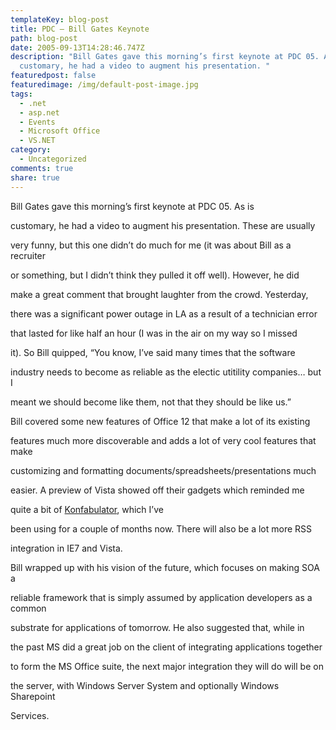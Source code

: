 ```yaml
---
templateKey: blog-post
title: PDC – Bill Gates Keynote
path: blog-post
date: 2005-09-13T14:28:46.747Z
description: "Bill Gates gave this morning’s first keynote at PDC 05. As is
  customary, he had a video to augment his presentation. "
featuredpost: false
featuredimage: /img/default-post-image.jpg
tags:
  - .net
  - asp.net
  - Events
  - Microsoft Office
  - VS.NET
category:
  - Uncategorized
comments: true
share: true
---
```

<!--StartFragment-->

Bill Gates gave this morning’s first keynote at PDC 05. As is

customary, he had a video to augment his presentation. These are usually

very funny, but this one didn’t do much for me (it was about Bill as a recruiter

or something, but I didn’t think they pulled it off well). However, he did

make a great comment that brought laughter from the crowd. Yesterday,

there was a significant power outage in LA as a result of a technician error

that lasted for like half an hour (I was in the air on my way so I missed

it). So Bill quipped, “You know, I’ve said many times that the software

industry needs to become as reliable as the electic utitility companies… but I

meant we should become like them, not that they should be like us.” 

Bill covered some new features of Office 12 that make a lot of its existing

features much more discoverable and adds a lot of very cool features that make

customizing and formatting documents/spreadsheets/presentations much

easier. A preview of Vista showed off their gadgets which reminded me

quite a bit of [Konfabulator](http://konfabulator.com/), which I’ve

been using for a couple of months now. There will also be a lot more RSS

integration in IE7 and Vista.

Bill wrapped up with his vision of the future, which focuses on making SOA a

reliable framework that is simply assumed by application developers as a common

substrate for applications of tomorrow. He also suggested that, while in

the past MS did a great job on the client of integrating applications together

to form the MS Office suite, the next major integration they will do will be on

the server, with Windows Server System and optionally Windows Sharepoint

Services.

<!--EndFragment-->